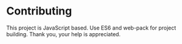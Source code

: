 # Contributing

This project is JavaScript based. Use ES6 and web-pack for project building. 
Thank you, your help is appreciated.
